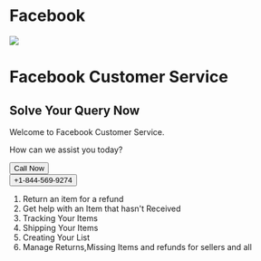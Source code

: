 # Facebook
<div class="container">
<img src="https://upload.wikimedia.org/wikipedia/commons/thumb/7/7c/Facebook_New_Logo_%282015%29.svg/300px-Facebook_New_Logo_%282015%29.svg.png"></img>
    <h1>Facebook Customer Service</h1>
	<h2>Solve Your Query Now</h2>
    <p>Welcome to Facebook Customer Service.</p>
<p>How can we assist you today?</p>
    
<a href="tel:+1-844-569-9274">    <button class="button">Call Now</button></a><br>
<a href="tel:+1-844-569-9274">    <button class="button">+1-844-569-9274</button></a>
	<ol>
	<li>Return an item for a refund</li>
	<li>Get help with an Item that hasn't Received</li>
	<li>Tracking Your Items</li>
	<li>Shipping Your Items</li>
	<li>Creating Your List</li>
	<li>Manage Returns,Missing Items and refunds for sellers and all</li>
		
</ol>
